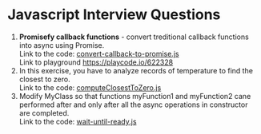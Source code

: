 # Javascript Interview Questions
<ol>
  <li>
    <b>Promisefy callback functions</b> - convert treditional callback functions into async using Promise.<br />
    Link to the code: <a href="https://github.com/shlomisderot/javascript-interview-questions/blob/master/convert-callback-to-promise.js">convert-callback-to-promise.js</a><br />
    Link to playground <a href="https://playcode.io/622328" target="_blank">https://playcode.io/622328</a>
  </li>
  
  <li>
    In this exercise, you have to analyze records of temperature to find the closest to zero.<br />
    Link to the code: <a href="https://github.com/shlomisderot/javascript-interview-questions/blob/master/computeClosestToZero.js">computeClosestToZero.js</a><br />
  </li>
  
  <li>
    Modify MyClass so that functions myFunction1 and myFunction2 cane performed after and only after all the async operations in constructor are completed.<br />
    Link to the code: <a href="https://github.com/shlomisderot/javascript-interview-questions/blob/master/wait-until-ready.js">wait-until-ready.js</a><br />
  </li>
  
</ol>
